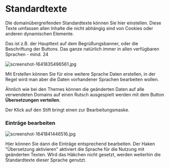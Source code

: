 # Standardtexte

DIe domainübergreifenden Standardtexte können Sie hier einstellen. Diese Texte umfassen allen Inhalte die nicht abhängig sind von Cookies oder anderen dynamischen Elemente.

Das ist z.B. der Haupttext auf dem Begrüßungsbanner, oder die Beschriftung der Buttons. Das ganze natürlich immer in allen verfügbaren Sprachen - mind. 24

![screenshot-1641835496561.jpg](../../assets/screenshot-1641835496561.jpg)

Mit Erstellen können Sie für eine weitere Sprache Daten erstellen, in der Regel wird man aber die Daten vorhandener Sprachen bearbeiten wollen.

Ähnlich wie bei den Themes können die geänderten Daten auf alle verwendeten Domains auf einen Rutsch ausgespielt werden mit dem Button **Übersetzungen verteilen**.

Der Klick auf den Stift bringt einen zur Bearbeitungsmaske.

### Einträge bearbeiten

![screenshot-1641841446516.jpg](../../assets/screenshot-1641841446516.jpg)

Hier können Sie dann die Einträge entsprechend bearbeiten. Der Haken "Übersetzung aktivieren" aktiviert die Sprache für die Nutzung mit geänderten Texten. WIrd das Häkchen nicht gesetzt, werden weiterhin die Standardtexte dieser Sprache genutzt.
